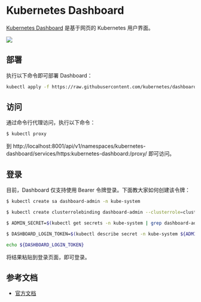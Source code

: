 # Kubernetes Dashboard

[Kubernetes Dashboard](https://github.com/kubernetes/dashboard) 是基于网页的 Kubernetes 用户界面。

![](https://d33wubrfki0l68.cloudfront.net/349824f68836152722dab89465835e604719caea/6e0b7/images/docs/ui-dashboard.png)

## 部署

执行以下命令即可部署 Dashboard：

```bash
kubectl apply -f https://raw.githubusercontent.com/kubernetes/dashboard/v2.0.0/aio/deploy/recommended.yaml
```

## 访问

通过命令行代理访问，执行以下命令：

```bash
$ kubectl proxy
```

到 http://localhost:8001/api/v1/namespaces/kubernetes-dashboard/services/https:kubernetes-dashboard:/proxy/ 即可访问。

## 登录

目前，Dashboard 仅支持使用 Bearer 令牌登录。下面教大家如何创建该令牌：

```bash
$ kubectl create sa dashboard-admin -n kube-system

$ kubectl create clusterrolebinding dashboard-admin --clusterrole=cluster-admin --serviceaccount=kube-system:dashboard-admin

$ ADMIN_SECRET=$(kubectl get secrets -n kube-system | grep dashboard-admin | awk '{print $1}')

$ DASHBOARD_LOGIN_TOKEN=$(kubectl describe secret -n kube-system ${ADMIN_SECRET} | grep -E '^token' | awk '{print $2}')

echo ${DASHBOARD_LOGIN_TOKEN}
```

将结果粘贴到登录页面，即可登录。

## 参考文档

* [官方文档](https://kubernetes.io/zh/docs/tasks/access-application-cluster/web-ui-dashboard/)
